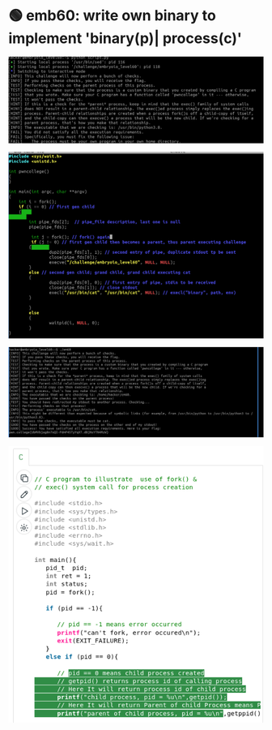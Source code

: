 # 🟢 emb60: write own binary to implement 'binary(p)| process(c)'

![Again, it is time for me to write my own binary.](<../.gitbook/assets/image (31) (1) (1).png>)

![when fork() gives you pid 0, then you are a child. And file descriptor\[2\] is stderr not NULL](<../.gitbook/assets/image (24) (1) (1).png>)

![now it successes. but I need to know parent-child relation.](<../.gitbook/assets/image (176) (1) (1).png>)

![](<../.gitbook/assets/image (191) (1).png>)

